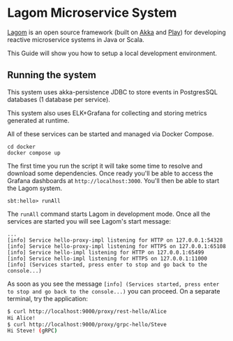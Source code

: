 # Lagom Microservice System

[Lagom](https://www.lagomframework.com/) is an open source framework (built on [Akka](https://akka.io/) and [Play](https://www.playframework.com/)) for developing reactive microservice systems in Java or Scala.

This Guide will show you how to setup a local development environment.

## Running the system

This system uses akka-persistence JDBC to store events in PostgresSQL databases (1 database per service).

This system also uses ELK+Grafana for collecting and storing metrics generated at runtime.

All of these services can be started and managed via Docker Compose.

```
cd docker
docker compose up
```

The first time you run the script it will take some time to resolve and download some dependencies. Once
ready you'll be able to access the Grafana dashboards at `http://localhost:3000`. You'll then be able to start the Lagom system.

```
sbt:hello> runAll
```

The `runAll` command starts Lagom in development mode. Once all the services are started you will see Lagom's start message:

```
...
[info] Service hello-proxy-impl listening for HTTP on 127.0.0.1:54328
[info] Service hello-proxy-impl listening for HTTPS on 127.0.0.1:65108
[info] Service hello-impl listening for HTTP on 127.0.0.1:65499
[info] Service hello-impl listening for HTTPS on 127.0.0.1:11000
[info] (Services started, press enter to stop and go back to the console...)
```

As soon as you see the message `[info] (Services started, press enter to stop and go back to the console...)` you
can proceed. On a separate terminal, try the application:

```bash
$ curl http://localhost:9000/proxy/rest-hello/Alice
Hi Alice!
$ curl http://localhost:9000/proxy/grpc-hello/Steve
Hi Steve! (gRPC)
```
